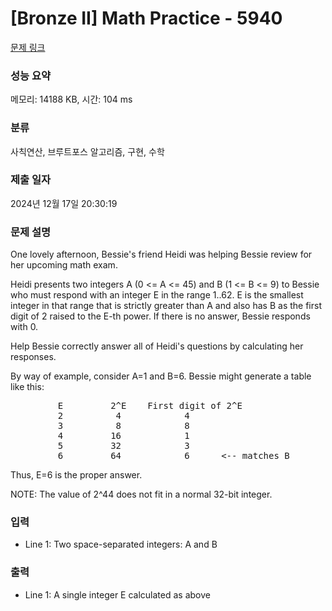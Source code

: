 # [Bronze II] Math Practice - 5940 

[문제 링크](https://www.acmicpc.net/problem/5940) 

### 성능 요약

메모리: 14188 KB, 시간: 104 ms

### 분류

사칙연산, 브루트포스 알고리즘, 구현, 수학

### 제출 일자

2024년 12월 17일 20:30:19

### 문제 설명

<p>One lovely afternoon, Bessie's friend Heidi was helping Bessie review for her upcoming math exam.</p>

<p>Heidi presents two integers A (0 <= A <= 45) and B (1 <= B <= 9) to Bessie who must respond with an integer E in the range 1..62. E is the smallest integer in that range that is strictly greater than A and also has B as the first digit of 2 raised to the E-th power. If there is no answer, Bessie responds with 0.</p>

<p>Help Bessie correctly answer all of Heidi's questions by calculating her responses.</p>

<p>By way of example, consider A=1 and B=6. Bessie might generate a table like this:</p>

<pre>         E         2^E    First digit of 2^E
         2          4            4
         3          8            8
         4         16            1
         5         32            3
         6         64            6      <-- matches B</pre>

<p>Thus, E=6 is the proper answer.</p>

<p>NOTE: The value of 2^44 does not fit in a normal 32-bit integer.</p>

### 입력 

 <ul>
	<li>Line 1: Two space-separated integers: A and B</li>
</ul>

<p> </p>

### 출력 

 <ul>
	<li>Line 1: A single integer E calculated as above</li>
</ul>

<p> </p>

